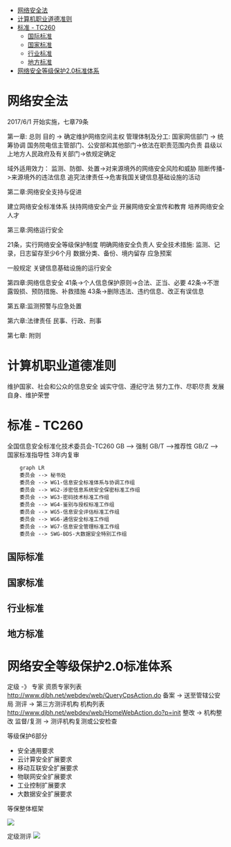 

<!-- @import "[TOC]" {cmd="toc" depthFrom=1 depthTo=6 orderedList=false} -->

<!-- code_chunk_output -->

- [网络安全法](#网络安全法)
- [计算机职业道德准则](#计算机职业道德准则)
- [标准 - TC260](#标准---tc260)
  - [国际标准](#国际标准)
  - [国家标准](#国家标准)
  - [行业标准](#行业标准)
  - [地方标准](#地方标准)
- [网络安全等级保护2.0标准体系](#网络安全等级保护20标准体系)

<!-- /code_chunk_output -->

# 网络安全法
2017/6/1 开始实施，七章79条

第一章: 总则
目的 -> 确定维护网络空间主权
管理体制及分工:
国家网信部门 -> 统筹协调
国务院电信主管部门、公安部和其他部门->依法在职责范围内负责
县级以上地方人民政府及有关部门->依规定确定

域外适用效力：
监测、防御、处置->对来源境外的网络安全风险和威胁
阻断传播->来源境外的违法信息
追究法律责任->危害我国关键信息基础设施的活动



第二章:网络安全支持与促进

建立网络安全标准体系
扶持网络安全产业
开展网络安全宣传和教育
培养网络安全人才


第三章:网络运行安全

21条，实行网络安全等级保护制度
明确网络安全负责人
安全技术措施: 监测、记录，日志留存至少6个月
数据分类、备份、境内留存
应急预案


一般规定
关键信息基础设施的运行安全

第四章:网络信息安全
41条->个人信息保护原则->合法、正当、必要
42条->不泄露毁损、预防措施、补救措施
43条->删除违法、违约信息、改正有误信息


第五章:监测预警与应急处置


第六章:法律责任
民事、行政、刑事

第七章: 附则

# 计算机职业道德准则

维护国家、社会和公众的信息安全
诚实守信、遵纪守法
努力工作、尽职尽责
发展自身、维护荣誉


# 标准 - TC260
全国信息安全标准化技术委员会-TC260
GB --> 强制
GB/T -->推荐性
GB/Z --> 国家标准指导性 3年内复审


```mermaid
	graph LR
    委员会 --> 秘书处
    委员会 --> WG1-信息安全标准体系与协调工作组
    委员会 --> WG2-涉密信息系统安全保密标准工作组
    委员会 --> WG3-密码技术标准工作组
    委员会 --> WG4-鉴别与授权标准工作组
    委员会 --> WG5-信息安全评估标准工作组
    委员会 --> WG6-通信安全标准工作组
    委员会 --> WG7-信息安全管理标准工作组
    委员会 --> SWG-BDS-大数据安全特别工作组

```
## 国际标准

## 国家标准

## 行业标准

## 地方标准

# 网络安全等级保护2.0标准体系

定级 -》 专家 资质专家列表
http://www.djbh.net/webdev/web/QueryCpsAction.do
备案 -> 送至管辖公安局
测评 -> 第三方测评机构 机构列表 http://www.djbh.net/webdev/web/HomeWebAction.do?p=init
整改 -> 机构整改
监督/复测 -> 测评机构复测或公安检查



等级保护6部分
- 安全通用要求
- 云计算安全扩展要求
- 移动互联安全扩展要求
- 物联网安全扩展要求
- 工业控制扩展要求
- 大数据安全扩展要求

等保整体框架

![](http://my.cdn.lolyzf.cn/uploads/free/202101/16_04_58_60013.png)

定级测评
![](http://my.cdn.lolyzf.cn/uploads/free/202101/16_08_29_77325.png)